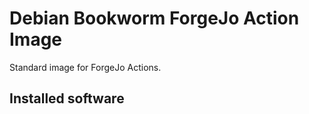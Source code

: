 # Debian Bookworm ForgeJo Action Image

Standard image for ForgeJo Actions.

## Installed software


